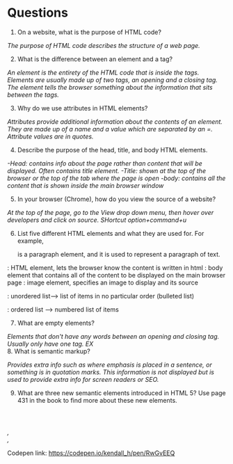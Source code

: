 # Questions

1. On a website, what is the purpose of HTML code?

*The purpose of HTML code describes the structure of a web page.*

2. What is the difference between an element and a tag?

*An element is the entirety of the HTML code that is inside the tags. Elements are usually made up of two tags, an opening and a closing tag. The element tells the browser something about the information that sits between the tags.*

3. Why do we use attributes in HTML elements?

*Attributes provide additional information about the contents of an element. They are made up of a name and a value which are separated by an =. Attribute values are in quotes.*

4. Describe the purpose of the head, title, and body HTML elements.

*-Head: contains info about the page rather than content that will be displayed. Often contains title element.*
*-Title: shown at the top of the browser or the top of the tab where the page is open*
*-body: contains all the content that is shown inside the main browser window*


5. In your browser (Chrome), how do you view the source of a website?

*At the top of the page, go to the View drop down menu, then hover over developers and click on source. SHortcut option+command+u*

6. List five different HTML elements and what they are used for. For example, <p></p> is a paragraph element, and it is used to represent a paragraph of text.

<html></html>: HTML element, lets the browser know the content is written in html
<body></body>: body element that contains all of the content to be displayed on the main browser page
<img/>: image element, specifies an image to display and its source
<ul></ul>: unordered list--> list of items in no particular order (bulleted list)
<ol></ol>: ordered list --> numbered list of items

7. What are empty elements?

*Elements that don't have any words between an opening and closing tag. Usually only have one tag. EX <br />*
8. What is semantic markup?

*Provides extra info such as where emphasis is placed in a sentence, or something is in quotation marks. This information is not displayed but is used to provide extra info for screen readers or SEO.*

9. What are three new semantic elements introduced in HTML 5? Use page 431 in the book to find more about these new elements.

*<header></header>, <article></article>, <aside></aside>*

Codepen link: https://codepen.io/kendall_h/pen/RwGvEEQ
